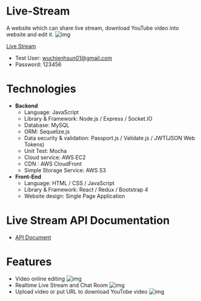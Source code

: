 # Live-Stream
A website which can share live stream, download YouTube video into website and edit it.
![img](https://i.imgur.com/clQLbnR.jpg)

[Live Stream](https://www.wuhsun.com "Title")

* Test User: wuchienhsun01@gmail.com
* Password: 123456

# Technologies

* **Backend**
  * Language: JavaScript
  * Library & Framework: Node.js / Express / Socket.IO
  * Database: MySQL
  * ORM: Sequelize.js
  * Data security & validation: Passport.js / Validate.js / JWT(JSON Web Tokens)
  * Unit Test: Mocha
  * Cloud service: AWS EC2
  * CDN : AWS CloudFront
  * Simple Storage Service: AWS S3
* **Front-End**
  * Language: HTML / CSS / JavaScript
  * Library & Framework: React / Redux / Bootstrap 4
  * Website design: Single Page Application
# Live Stream API Documentation
* [API Document](https://www.wuhsun.com "Title")

# Features

* Video online editing
![img](https://i.imgur.com/PuwVSHp.png)
* Realtime Live Stream and Chat Room
![img](https://i.imgur.com/uJ44Wql.png)
* Upload video or put URL to download YouTobe video
![img](https://i.imgur.com/m0oHlb6.png)

